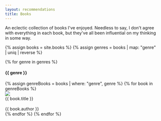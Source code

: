 ```yaml
---
layout: recommendations
title: Books
---
```


An eclectic collection of books I've enjoyed. Needless to say, I don't agree with everything in each book, but they've all been influential on my thinking in some way.  

{% assign books = site.books %}
{% assign genres = books | map: "genre" | uniq | reverse %}

<div class='books'>
	{% for genre in genres %}
	<h4 id='{{ genre }}'>{{ genre }}</h4>
		{% assign genreBooks = books | where: "genre", genre %}
		{% for book in genreBooks %}
		<div class='book-rec'>
			<img src="{{ book.im_path | relative_url }}">
			<div class='middle'>
				<div class='title'>{{ book.title }}</div>
				<br>
				<auth>{{ book.author }}</auth>
				<br>
			</div>
		</div>
		{% endfor %}
	{% endfor %}
</div>
